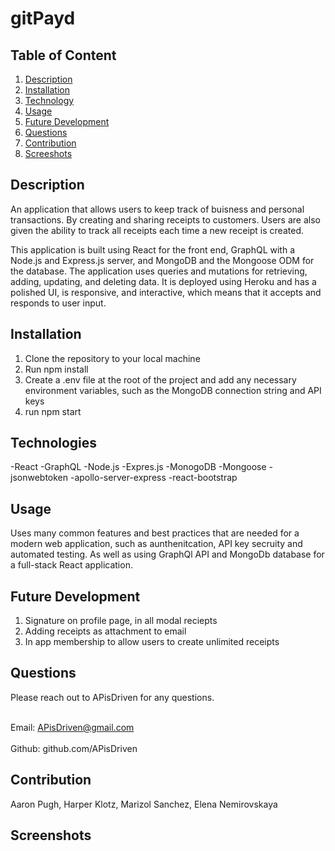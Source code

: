 # gitPayd 

## Table of Content 
1. [Description](#description)
2. [Installation](#installation)
3. [Technology](#technologies)
4. [Usage](#usage)
5. [Future Development](#FutrueDevelopment)
6. [Questions](#questions)
7. [Contribution](#contribution)
8. [Screeshots](#screenshots)

<a name = "description"></a>
## Description

An application that allows users to keep track of buisness and personal transactions. By creating and sharing receipts to customers. Users are also given the ability to track all receipts each time a new receipt is created. 

This application is built using React for the front end, GraphQL with a Node.js and Express.js server, and MongoDB and the Mongoose ODM for the database. The application uses queries and mutations for retrieving, adding, updating, and deleting data. It is deployed using Heroku and has a polished UI, is responsive, and interactive, which means that it accepts and responds to user input.


<a name = "installation"></a>
## Installation
1. Clone the repository to your local machine 
2. Run npm install 
3. Create a .env file at the root of the project and add any necessary environment variables, such as the MongoDB connection string and API keys
4. run npm start 

<a name = "Technologies"></a>
## Technologies
-React
-GraphQL
-Node.js
-Expres.js
-MonogoDB
-Mongoose
-jsonwebtoken
-apollo-server-express
-react-bootstrap

<a name = "usage"></a>
## Usage
Uses many common features and best practices that are needed for a modern web application, such as aunthenitcation, API key secruity and automated testing. As well as using GraphQl API and MongoDb database for a full-stack React application. 

<a name = "Futrue Development"></a>
## Future Development
 1. Signature on profile page, in all modal reciepts 
 2. Adding receipts as attachment to email 
 3. In app membership to allow users to create unlimited receipts

<a name = "questions"></a>
## Questions
Please reach out to APisDriven for any questions.

<br> Email: APisDriven@gmail.com </br>
<br> Github: github.com/APisDriven </br>

<a name = "contribution"></a>
## Contribution
Aaron Pugh, Harper Klotz, Marizol Sanchez, Elena Nemirovskaya 

<a name = "Futrue Development"></a>
## Screenshots 
